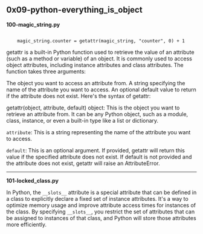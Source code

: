 ## 0x09-python-everything_is_object




**100-magic_string.py**
```
    
    magic_string.counter = getattr(magic_string, "counter", 0) + 1
```
getattr is a built-in Python function used to retrieve the value of an attribute (such as a method or variable) of an object. It is commonly used to access object attributes, including instance attributes and class attributes. The function takes three arguments:

The object you want to access an attribute from.
A string specifying the name of the attribute you want to access.
An optional default value to return if the attribute does not exist.
Here's the syntax of getattr:

getattr(object, attribute, default)
object: This is the object you want to retrieve an attribute from. It can be any Python object, such as a module, class, instance, or even a built-in type like a list or dictionary.

`attribute`: This is a string representing the name of the attribute you want to access.

`default`: This is an optional argument. If provided, getattr will return this value if the specified attribute does not exist. If default is not provided and the attribute does not exist, getattr will raise an AttributeError.

------------------


**101-locked_class.py**

In Python, the `__slots__` attribute is a special attribute that can be defined in a class to explicitly declare a fixed set of instance attributes. It's a way to optimize memory usage and improve attribute access times for instances of the class. By specifying `__slots__`, you restrict the set of attributes that can be assigned to instances of that class, and Python will store those attributes more efficiently.